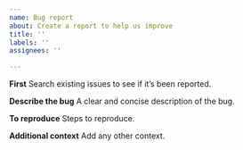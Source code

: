 ```yaml
---
name: Bug report
about: Create a report to help us improve
title: ''
labels: ''
assignees: ''

---
```


**First**
Search existing issues to see if it’s been reported.

**Describe the bug**
A clear and concise description of the bug.

**To reproduce**
Steps to reproduce.

**Additional context**
Add any other context.
